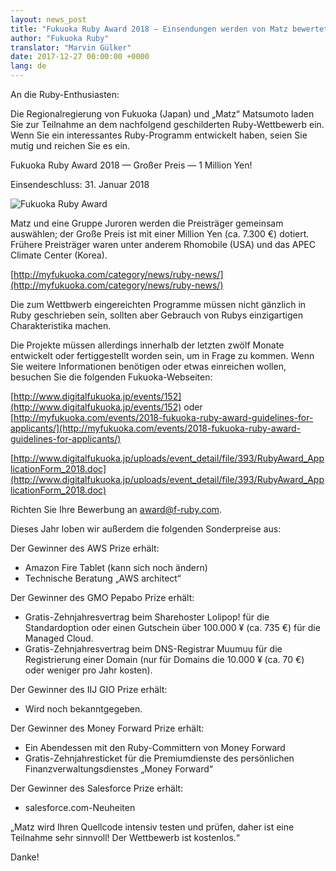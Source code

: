 ```yaml
---
layout: news_post
title: "Fukuoka Ruby Award 2018 — Einsendungen werden von Matz bewertet"
author: "Fukuoka Ruby"
translator: "Marvin Gülker"
date: 2017-12-27 00:00:00 +0000
lang: de
---
```


An die Ruby-Enthusiasten:

Die Regionalregierung von Fukuoka (Japan) und „Matz“ Matsumoto laden
Sie zur Teilnahme an dem nachfolgend geschilderten Ruby-Wettbewerb
ein. Wenn Sie ein interessantes Ruby-Programm entwickelt haben, seien
Sie mutig und reichen Sie es ein.

Fukuoka Ruby Award 2018 — Großer Preis — 1 Million Yen!

Einsendeschluss: 31. Januar 2018

![Fukuoka Ruby Award](https://www.digitalfukuoka.jp/javascripts/kcfinder/upload/images/fukuokarubyaward2017.png)

Matz und eine Gruppe Juroren werden die Preisträger gemeinsam
auswählen; der Große Preis ist mit einer Million Yen (ca. 7.300 €)
dotiert. Frühere Preisträger waren unter anderem Rhomobile (USA) und
das APEC Climate Center (Korea).

[http://myfukuoka.com/category/news/ruby-news/](http://myfukuoka.com/category/news/ruby-news/)

Die zum Wettbwerb eingereichten Programme müssen nicht gänzlich in Ruby
geschrieben sein, sollten aber Gebrauch von Rubys einzigartigen
Charakteristika machen.

Die Projekte müssen allerdings innerhalb der letzten zwölf Monate
entwickelt oder fertiggestellt worden sein, um in Frage zu
kommen. Wenn Sie weitere Informationen benötigen oder etwas einreichen
wollen, besuchen Sie die folgenden Fukuoka-Webseiten:

[http://www.digitalfukuoka.jp/events/152](http://www.digitalfukuoka.jp/events/152)
oder
[http://myfukuoka.com/events/2018-fukuoka-ruby-award-guidelines-for-applicants/](http://myfukuoka.com/events/2018-fukuoka-ruby-award-guidelines-for-applicants/)

[http://www.digitalfukuoka.jp/uploads/event_detail/file/393/RubyAward_ApplicationForm_2018.doc](http://www.digitalfukuoka.jp/uploads/event_detail/file/393/RubyAward_ApplicationForm_2018.doc)

Richten Sie Ihre Bewerbung an award@f-ruby.com.

Dieses Jahr loben wir außerdem die folgenden Sonderpreise aus:

Der Gewinner des AWS Prize erhält:

* Amazon Fire Tablet (kann sich noch ändern)
* Technische Beratung „AWS architect“

Der Gewinner des GMO Pepabo Prize erhält:

* Gratis-Zehnjahresvertrag beim Sharehoster Lolipop! für die
  Standardoption oder einen Gutschein über 100.000 ¥ (ca. 735 €)
  für die Managed Cloud.
* Gratis-Zehnjahresvertrag beim DNS-Registrar Muumuu für die
  Registrierung einer Domain (nur für Domains die 10.000 ¥ (ca. 70 €)
  oder weniger pro Jahr kosten).

Der Gewinner des IIJ GIO Prize erhält:

* Wird noch bekanntgegeben.

Der Gewinner des Money Forward Prize erhält:

* Ein Abendessen mit den Ruby-Committern von Money Forward
* Gratis-Zehnjahresticket für die Premiumdienste des persönlichen
  Finanzverwaltungsdienstes „Money Forward“

Der Gewinner des Salesforce Prize erhält:

* salesforce.com-Neuheiten

„Matz wird Ihren Quellcode intensiv testen und prüfen, daher ist eine Teilnahme
sehr sinnvoll! Der Wettbewerb ist kostenlos.“

Danke!
